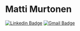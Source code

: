 # Matti Murtonen

[![Linkedin Badge](https://img.shields.io/badge/matti-murtonen-blue?style=flat-square&logo=Linkedin&logoColor=white&link=https://www.linkedin.com/in/matti-murtonen/)](https://www.linkedin.com/in/matti-murtonen/)
[![Gmail Badge](https://img.shields.io/badge/-murtonen.matti@gmail.com-c14438?style=flat-square&logo=Gmail&logoColor=white&link=mailto:murtonen.matti@gmail.com)](mailto:murtonen.matti@gmail.com)
